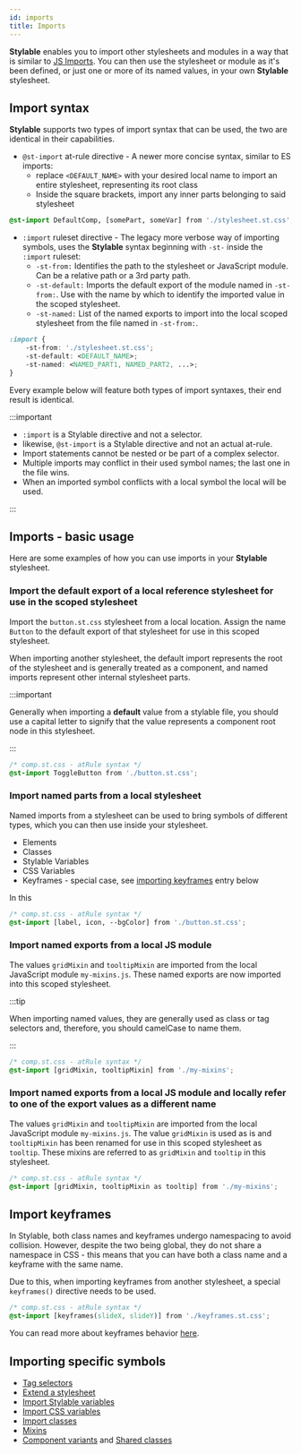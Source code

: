 ```yaml
---
id: imports
title: Imports
---
```


**Stylable** enables you to import other stylesheets and modules in a way that is similar to [JS Imports](https://developer.mozilla.org/en-US/docs/Web/JavaScript/Reference/Statements/import). You can then use the stylesheet or module as it's been defined, or just one or more of its named values, in your own **Stylable** stylesheet.

## Import syntax
**Stylable** supports two types of import syntax that can be used, the two are identical in their capabilities.
- `@st-import` at-rule directive - A newer more concise syntax, similar to ES imports:
    * replace `<DEFAULT_NAME>` with your desired local name to import an entire stylesheet, representing its root class
    * Inside the square brackets, import any inner parts belonging to said stylesheet

```css
@st-import DefaultComp, [somePart, someVar] from './stylesheet.st.css';
```

- `:import` ruleset directive - The legacy more verbose way of importing symbols, uses the **Stylable** syntax beginning with `-st-` inside the `:import` ruleset:
    * `-st-from:` Identifies the path to the stylesheet or JavaScript module. Can be a relative path or a 3rd party path.
    * `-st-default:` Imports the default export of the module named in `-st-from:`. Use with the name by which to identify the imported value in the scoped stylesheet.
    * `-st-named:` List of the named exports to import into the local scoped stylesheet from the file named in `-st-from:`.

```css
:import {
    -st-from: './stylesheet.st.css';
    -st-default: <DEFAULT_NAME>;
    -st-named: <NAMED_PART1, NAMED_PART2, ...>;
}
```

Every example below will feature both types of import syntaxes, their end result is identical.

:::important

* `:import` is a Stylable directive and not a selector.
* likewise, `@st-import` is a Stylable directive and not an actual at-rule.
* Import statements cannot be nested or be part of a complex selector.
* Multiple imports may conflict in their used symbol names; the last one in the file wins.
* When an imported symbol conflicts with a local symbol the local will be used.

:::

## Imports - basic usage

Here are some examples of how you can use imports in your **Stylable** stylesheet.

### Import the default export of a local reference stylesheet for use in the scoped stylesheet

Import the `button.st.css` stylesheet from a local location. Assign the name `Button` to the default export of that stylesheet for use in this scoped stylesheet. 

When importing another stylesheet, the default import represents the root of the stylesheet and is generally treated as a component, and named imports represent other internal stylesheet parts.

:::important

Generally when importing a **default** value from a stylable file, you should use a capital letter to signify that the value represents a component root node in this stylesheet. 

:::

```css
/* comp.st.css - atRule syntax */
@st-import ToggleButton from './button.st.css';
```

### Import named parts from a local stylesheet
Named imports from a stylesheet can be used to bring symbols of different types, which you can then use inside your stylesheet.

- Elements
- Classes
- Stylable Variables
- CSS Variables
- Keyframes - special case, see [importing keyframes](#importing_keyframes) entry below

In this 
```css
/* comp.st.css - atRule syntax */
@st-import [label, icon, --bgColor] from './button.st.css';
```

### Import named exports from a local JS module

The values `gridMixin` and `tooltipMixin` are imported from the local JavaScript module `my-mixins.js`. These named exports are now imported into this scoped stylesheet.

:::tip

When importing named values, they are generally used as class or tag selectors and, therefore, you should camelCase to name them.

:::

```css
/* comp.st.css - atRule syntax */
@st-import [gridMixin, tooltipMixin] from './my-mixins';
```

### Import named exports from a local JS module and locally refer to one of the export values as a different name

The values `gridMixin` and `tooltipMixin` are imported from the local JavaScript module `my-mixins.js`. The value `gridMixin` is used as is and `tooltipMixin` has been renamed for use in this scoped stylesheet as `tooltip`. These mixins are referred to as `gridMixin` and `tooltip` in this stylesheet.

```css
/* comp.st.css - atRule syntax */
@st-import [gridMixin, tooltipMixin as tooltip] from './my-mixins';
```

## Import keyframes

In Stylable, both class names and keyframes undergo namespacing to avoid collision. However, despite the two being global, they do not share a namespace in CSS - this means that you can have both a class name and a keyframe with the same name.

Due to this, when importing keyframes from another stylesheet, a special `keyframes()` directive needs to be used.

```css
/* comp.st.css - atRule syntax */
@st-import [keyframes(slideX, slideY)] from './keyframes.st.css';
```

You can read more about keyframes behavior [here](./keyframes.md).

## Importing specific symbols

* [Tag selectors](./tag-selectors.md)
* [Extend a stylesheet](./extend-stylesheet.md)
* [Import Stylable variables](./variables.md#import-variables)
* [Import CSS variables](./css-vars.md#importing-css-variables)
* [Import classes](./class-selectors.md#import-classes)
* [Mixins](./mixins.md)
* [Component variants](../guides/component-variants.md) and [Shared classes](../guides/shared-classes.md)
